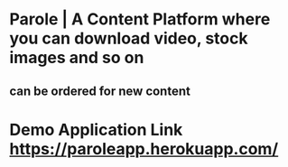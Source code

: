 # Parole | A Content Platform where you can download video, stock images and so on
## can be ordered for new content
# Demo Application Link https://paroleapp.herokuapp.com/